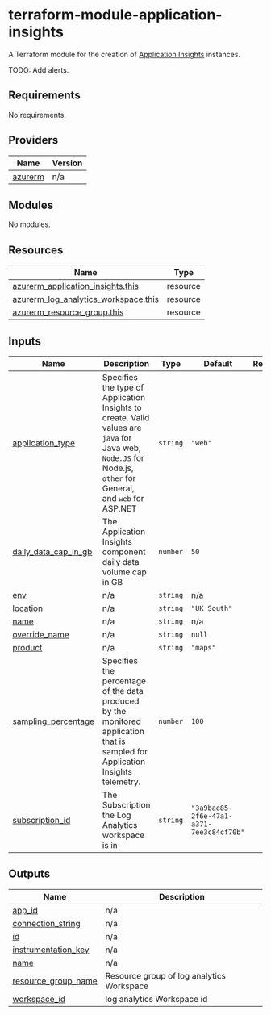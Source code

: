 # terraform-module-application-insights
A Terraform module for the creation of [Application Insights](https://learn.microsoft.com/en-us/azure/azure-monitor/app/app-insights-overview) instances.

TODO: Add alerts.

<!-- BEGIN_TF_DOCS -->
## Requirements

No requirements.

## Providers

| Name | Version |
|------|---------|
| <a name="provider_azurerm"></a> [azurerm](#provider\_azurerm) | n/a |

## Modules

No modules.

## Resources

| Name | Type |
|------|------|
| [azurerm_application_insights.this](https://registry.terraform.io/providers/hashicorp/azurerm/latest/docs/resources/application_insights) | resource |
| [azurerm_log_analytics_workspace.this](https://registry.terraform.io/providers/hashicorp/azurerm/latest/docs/resources/log_analytics_workspace) | resource |
| [azurerm_resource_group.this](https://registry.terraform.io/providers/hashicorp/azurerm/latest/docs/resources/resource_group) | resource |

## Inputs

| Name | Description | Type | Default | Required |
|------|-------------|------|---------|:--------:|
| <a name="input_application_type"></a> [application\_type](#input\_application\_type) | Specifies the type of Application Insights to create. Valid values are `java` for Java web, `Node.JS` for Node.js, `other` for General, and `web` for ASP.NET | `string` | `"web"` | no |
| <a name="input_daily_data_cap_in_gb"></a> [daily\_data\_cap\_in\_gb](#input\_daily\_data\_cap\_in\_gb) | The Application Insights component daily data volume cap in GB | `number` | `50` | no |
| <a name="input_env"></a> [env](#input\_env) | n/a | `string` | n/a | yes |
| <a name="input_location"></a> [location](#input\_location) | n/a | `string` | `"UK South"` | no |
| <a name="input_name"></a> [name](#input\_name) | n/a | `string` | n/a | yes |
| <a name="input_override_name"></a> [override\_name](#input\_override\_name) | n/a | `string` | `null` | no |
| <a name="input_product"></a> [product](#input\_product) | n/a | `string` | `"maps"` | no |
| <a name="input_sampling_percentage"></a> [sampling\_percentage](#input\_sampling\_percentage) | Specifies the percentage of the data produced by the monitored application that is sampled for Application Insights telemetry. | `number` | `100` | no |
| <a name="input_subscription_id"></a> [subscription\_id](#input\_subscription\_id) | The Subscription the Log Analytics workspace is in | `string` | `"3a9bae85-2f6e-47a1-a371-7ee3c84cf70b"` | no |

## Outputs

| Name | Description |
|------|-------------|
| <a name="output_app_id"></a> [app\_id](#output\_app\_id) | n/a |
| <a name="output_connection_string"></a> [connection\_string](#output\_connection\_string) | n/a |
| <a name="output_id"></a> [id](#output\_id) | n/a |
| <a name="output_instrumentation_key"></a> [instrumentation\_key](#output\_instrumentation\_key) | n/a |
| <a name="output_name"></a> [name](#output\_name) | n/a |
| <a name="output_resource_group_name"></a> [resource\_group\_name](#output\_resource\_group\_name) | Resource group of log analytics Workspace |
| <a name="output_workspace_id"></a> [workspace\_id](#output\_workspace\_id) | log analytics Workspace id |
<!-- END_TF_DOCS -->